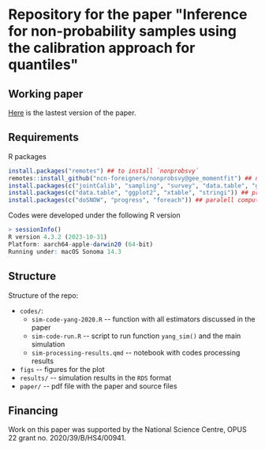 # Repository for the paper "Inference for non-probability samples using the calibration approach for quantiles"

## Working paper

[Here](paper/beresewicz-szymkowiak-nonprob-qcal.pdf) is the lastest version of the paper.

## Requirements

R packages

``` r
install.packages("remotes") ## to install `nonprobsvy`
remotes::install_github("ncn-foreigners/nonprobsvy@gee_momentfit") ## not from the main or dev brach
install.packages(c("jointCalib", "sampling", "survey", "data.table", "ggplot2")) ## statistical
install.packages(c("data.table", "ggplot2", "xtable", "stringi")) ## processing
install.packages(c("doSNOW", "progress", "foreach")) ## paralell computing
```

Codes were developed under the following R version

``` r
> sessionInfo()
R version 4.3.2 (2023-10-31)
Platform: aarch64-apple-darwin20 (64-bit)
Running under: macOS Sonoma 14.3
```

## Structure

Structure of the repo:

-   `codes/`:
    -   `sim-code-yang-2020.R` -- function with all estimators discussed in the paper
    -   `sim-code-run.R` -- script to run function `yang_sim()` and the main simulation
    -   `sim-processing-results.qmd` -- notebook with codes processing results
-   `figs` -- figures for the plot
-   `results/` -- simulation results in the `RDS` format
-   `paper/` -- pdf file with the paper and source files

## Financing

Work on this paper was supported by the National Science Centre, OPUS 22 grant no. 2020/39/B/HS4/00941.
